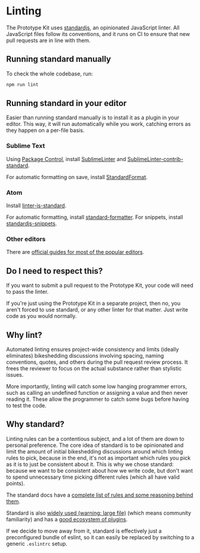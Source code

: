 # Linting

The Prototype Kit uses [standardjs](http://standardjs.com/), an opinionated JavaScript linter. All JavaScript files follow its conventions, and it runs on CI to ensure that new pull requests are in line with them.

## Running standard manually

To check the whole codebase, run:

```bash
npm run lint
```

## Running standard in your editor

Easier than running standard manually is to install it as a plugin in your editor. This way, it will run automatically while you work, catching errors as they happen on a per-file basis.

### Sublime Text

Using [Package Control](https://packagecontrol.io/), install [SublimeLinter](http://www.sublimelinter.com/en/latest/) and [SublimeLinter-contrib-standard](https://packagecontrol.io/packages/SublimeLinter-contrib-standard).

For automatic formatting on save, install [StandardFormat](https://packagecontrol.io/packages/StandardFormat).

### Atom

Install [linter-js-standard](https://atom.io/packages/linter-js-standard).

For automatic formatting, install [standard-formatter](https://atom.io/packages/standard-formatter). For snippets, install [standardjs-snippets](https://atom.io/packages/standardjs-snippets).

### Other editors

There are [official guides for most of the popular editors](http://standardjs.com/index.html#text-editor-plugins).

## Do I need to respect this?

If you want to submit a pull request to the Prototype Kit, your code will need to pass the linter.

If you're just using the Prototype Kit in a separate project, then no, you aren't forced to use standard, or any other linter for that matter. Just write code as you would normally.

## Why lint?

Automated linting ensures project-wide consistency and limits (ideally eliminates) bikeshedding discussions involving spacing, naming conventions, quotes, and others during the pull request review process. It frees the reviewer to focus on the actual substance rather than stylistic issues.

More importantly, linting will catch some low hanging programmer errors, such as calling an undefined function or assigning a value and then never reading it. These allow the programmer to catch some bugs before having to test the code.

## Why standard?

Linting rules can be a contentious subject, and a lot of them are down to personal preference. The core idea of standard is to be opinionated and limit the amount of initial bikeshedding discussions around which linting rules to pick, because in the end, it's not as important which rules you pick as it is to just be consistent about it. This is why we chose standard: because we want to be consistent about how we write code, but don't want to spend unnecessary time picking different rules (which all have valid points).

The standard docs have a [complete list of rules and some reasoning behind them](http://standardjs.com/rules.html).

Standard is also [widely used (warning: large file)](https://github.com/feross/standard-packages/blob/master/all.json) (which means community familiarity) and has a [good ecosystem of plugins](http://standardjs.com/awesome.html).

If we decide to move away from it, standard is effectively just a preconfigured bundle of eslint, so it can easily be replaced by switching to a generic `.eslintrc` setup.
